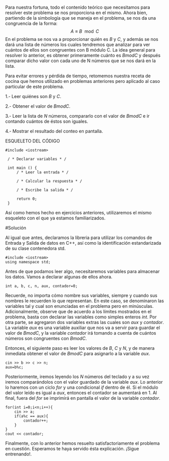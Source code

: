 Para nuestra fortuna, todo el contenido teórico que necesitamos para resolver este problema se nos proporciona en el mismo. Ahora bien, partiendo de la simbología que se maneja en el problema, se nos da una congruencia de la forma:
$$A \equiv B \mod C$$
En el problema se nos va a proporcionar quién es $B$ y $C$, y además se nos dará una lista de números los cuales tendremos que analizar para ver cuántos de ellos son congruentes con B módulo C. La idea general para resolver lo anterior, es obtener primeramente cuánto es $BmodC$ y después comparar dicho valor con cada uno de N números que se nos dará en la lista.

Para evitar errores y pérdida de tiempo, retomemos nuestra receta de cocina que hemos utilizado en problemas anteriores pero aplicado al caso particular de este problema. 

1.- Leer quiénes son $B$ y $C$. 

2.- Obtener el valor de $BmodC$.

3.- Leer la lista de $N$ números, compararlo con el valor de $BmodC$ e ir contando cuántos de éstos son iguales.

4.- Mostrar el resultado del conteo en pantalla.


ESQUELETO DEL CÓDIGO 

```
#include <iostream>

 / * Declarar variables * /

 int main () {
	 / * Leer la entrada * /
	
	 / * Calcular la respuesta * /
	
	 / * Escribe la salida * /
	
	 return 0;
 } 
```

Así como hemos hecho en ejercicios anteriores, utilizaremos el mismo esqueleto con el que ya estamos familiarizados.

#Solución

Al igual que antes, declaramos la libreria para utilizar los comandos de Entrada y Salida de datos en C++, así como la identificación estandarizada de su clase contenedora std.

	#include <iostream>
	using namespace std;
 
Antes de que podamos leer algo, necesitaremos variables para almacenar los datos. Vamos a declarar algunas de ellos ahora. 

	int a, b, c, n, aux, contador=0;

Recuerde, no importa cómo nombre sus variables, siempre y cuando sus nombres le recuerden lo que representan. En este caso, se denominaron las variables tal y cual son enunciadas en el problema pero en minúsculas. Adicionalmente, observe que de acuerdo a los límites mostrados en el problema, basta con declarar las variables como simples enteros $int$. Por otra parte, se agregaron dos variables extras las cuales son $aux$ y $contador$. La variable $aux$ es una variable auxiliar que nos va a servir para guardar el valor de $BmodC$, y la variable $contador$ irá tomando a cuenta de cuántos números son  congruentes con $BmodC$.

Entonces, el siguiente paso es leer los valores de $B$, $C$ y $N$, y de manera inmediata obtener el valor de $BmodC$ para asignarlo a la variable $aux$.

	cin >> b >> c >> n;
    aux=b%c;

Posteriormente, iremos leyendo los $N$ números del teclado y a su vez iremos comparándolos con el valor guardado de la variable $aux$. Lo anterior lo haremos con un ciclo $for$ y una condicional $if$ dentro de él. Si el módulo del valor leído es igual a $aux$, entonces el contador se aumentará en 1. Al final, fuera del $for$ se imprimirá en pantalla el valor de la variable $contador$.

```
for(int i=0;i<n;i++){
    cin >> a;
    if(a%c == aux){
        contador++;
    }
}
cout << contador;
```

Finalmente, con lo anterior hemos resuelto satisfactoriamente el problema en cuestión. Esperamos te haya servido ésta explicación. ¡Sigue entrenando!.